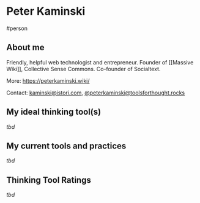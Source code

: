 # Peter Kaminski

#person

## About me

Friendly, helpful web technologist and entrepreneur. Founder of [[Massive Wiki]], Collective Sense Commons. Co-founder of Socialtext.

More: <https://peterkaminski.wiki/>

Contact: [kaminski@istori.com](mailto:kaminski@istori.com), [@peterkaminski@toolsforthought.rocks](https://toolsforthought.rocks/@peterkaminski)

## My ideal thinking tool(s) 

_tbd_

## My current tools and practices

_tbd_

## Thinking Tool Ratings

_tbd_
